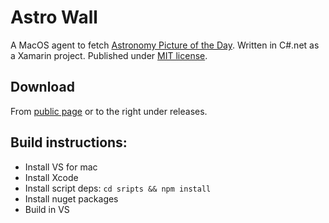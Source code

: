 # Astro Wall
A MacOS agent to fetch [Astronomy Picture of the Day](https://apod.nasa.gov/apod/astropix.html).
Written in C#.net as a Xamarin project. Published under [MIT license](https://github.com/wiegell/AstroWall/blob/master/LICENSE).

## Download
From [public page](https://wiegell.github.io/AstroWall/) or to the right under releases.

## Build instructions:
- Install VS for mac
- Install Xcode
- Install script deps: `cd sripts && npm install`
- Install nuget packages
- Build in VS